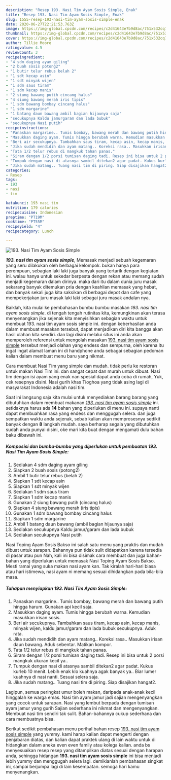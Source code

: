 ```yaml
---
description: "Resep 193. Nasi Tim Ayam Sosis Simple, Enak"
title: "Resep 193. Nasi Tim Ayam Sosis Simple, Enak"
slug: 1555-resep-193-nasi-tim-ayam-sosis-simple-enak
date: 2020-06-27T22:21:53.763Z
image: https://img-global.cpcdn.com/recipes/c2d41643e7b9d8ac/751x532cq70/193-nasi-tim-ayam-sosis-simple-foto-resep-utama.jpg
thumbnail: https://img-global.cpcdn.com/recipes/c2d41643e7b9d8ac/751x532cq70/193-nasi-tim-ayam-sosis-simple-foto-resep-utama.jpg
cover: https://img-global.cpcdn.com/recipes/c2d41643e7b9d8ac/751x532cq70/193-nasi-tim-ayam-sosis-simple-foto-resep-utama.jpg
author: Tillie Moore
ratingvalue: 4.5
reviewcount: 3
recipeingredient:
- "4 sdm daging ayam giling"
- "2 buah sosis potong2"
- "1 butir telur rebus belah 2"
- "1 sdt kecap asin"
- "1 sdt minyak wijen"
- "1 sdm saus tiram"
- "1 sdm kecap manis"
- "2 siung bawang putih cincang halus"
- "4 siung bawang merah iris tipis"
- "1 sdm bawang bombay cincang halus"
- "1 sdm margarine"
- "1 batang daun bawang ambil bagian hijaunya saja"
- "secukupnya Kaldu jamurgaram dan lada bubuk"
- "secukupnya Nasi putih"
recipeinstructions:
- "Panaskan margarine.. Tumis bombay, bawang merah dan bawang putih hingga harum. Gunakan api kecil saja."
- "Masukkan daging ayam. Tumis hingga berubah warna. Kemudian masukkan irisan sosis."
- "Beri air secukupnya. Tambahkan saus tiram, kecap asin, kecap manis, minyak wijen, kaldu jamur/garam dan lada bubuk secukupnya. Aduk rata."
- "Jika sudah mendidih dan ayam matang.. Koreksi rasa.. Masukkan irisan daun bawang. Aduk sebentar. Matikan kompor."
- "Tata 1/2 telur rebus di mangkuk tahan panas."
- "Siram dengan 1/2 porsi tumisan daging tadi. Resep ini bisa untuk 2 porsi mangkuk ukuran kecil ya.."
- "Tumpuk dengan nasi di atasnya sambil ditekan2 agar padat. Kukus kurleb 10 menit. Lebih enak klo kuahnya agak banyak ya.. Biar lumer kuahnya di nasi nanti. Sesuai selera saja."
- "Jika sudah matang.. Tuang nasi tim di piring. Siap disajikan hangat2."
categories:
- Resep
tags:
- 193
- nasi
- tim

katakunci: 193 nasi tim 
nutrition: 179 calories
recipecuisine: Indonesian
preptime: "PT19M"
cooktime: "PT55M"
recipeyield: "4"
recipecategory: Lunch

---
```



![193. Nasi Tim Ayam Sosis Simple](https://img-global.cpcdn.com/recipes/c2d41643e7b9d8ac/751x532cq70/193-nasi-tim-ayam-sosis-simple-foto-resep-utama.jpg)

<b><i>193. nasi tim ayam sosis simple</i></b>, Memasak menjadi sebuah kegemaran yang seru dilakukan oleh berbagai kelompok. bukan hanya para perempuan, sebagian laki laki juga banyak yang tertarik dengan kegiatan ini. walau hanya untuk sekedar berpesta dengan rekan atau memang sudah menjadi kegemaran dalam dirinya. maka dari itu dalam dunia juru masak sekarang banyak ditemukan pria dengan keahlian memasak yang hebat, dan banyak sekali juga kita saksikan di berbagai depot dan cafe yang mempekerjakan juru masak laki laki sebagai juru masak andalan nya.

Baiklah, kita mulai ke pembahasan bumbu bumbu masakan <i>193. nasi tim ayam sosis simple</i>. di tengah tengah rutinitas kita, kemungkinan akan terasa menyenangkan jika sejenak kita menyisihkan sebagian waktu untuk membuat 193. nasi tim ayam sosis simple ini. dengan keberhasilan anda dalam membuat masakan tersebut, dapat menjadikan diri kita bangga akan hasil olahan kita sendiri. dan lagi disini melalui situs ini anda akan memperoleh referensi untuk mengolah masakan <u>193. nasi tim ayam sosis simple</u> tersebut menjadi olahan yang endess dan sempurna, oleh karena itu ingat ingat alamat laman ini di handphone anda sebagai sebagian pedoman kalian dalam membuat menu baru yang nikmat.

Cara membuat Nasi Tim yang simple dan mudah. tidak perlu ke restoran untuk makan Nasi Tim ini. dan sangat cepat dan murah untuk dibuat. Nasi tim dengan isi ayam yang enak nan spesial dapat anda coba di rumah, Yuk, cek resepnya disini. Nasi gurih khas Tioghoa yang tidak asing lagi di masyarakat Indonesia adalah nasi tim.


Saat ini langsung saja kita mulai untuk menyediakan barang barang yang dibutuhkan dalam membuat makanan <u><i>193. nasi tim ayam sosis simple</i></u> ini. setidaknya harus ada <b>14</b> bahan yang diperlukan di menu ini. supaya nanti dapat membuahkan rasa yang endess dan menggugah selera. dan juga sempatkan waktu anda sejenak, sebab kalian akan memprosesnya sedikit banyak dengan <b>8</b> langkah mudah. saya berharap segala yang dibutuhkan sudah anda punyai disini, oke mari kita buat dengan mengamati dulu bahan baku dibawah ini.

<!--inarticleads1-->

##### Komposisi dan bumbu-bumbu yang diperlukan untuk pembuatan 193. Nasi Tim Ayam Sosis Simple:

1. Sediakan 4 sdm daging ayam giling
1. Siapkan 2 buah sosis (potong2)
1. Ambil 1 butir telur rebus (belah 2)
1. Siapkan 1 sdt kecap asin
1. Siapkan 1 sdt minyak wijen
1. Sediakan 1 sdm saus tiram
1. Siapkan 1 sdm kecap manis
1. Gunakan 2 siung bawang putih (cincang halus)
1. Siapkan 4 siung bawang merah (iris tipis)
1. Gunakan 1 sdm bawang bombay cincang halus
1. Siapkan 1 sdm margarine
1. Ambil 1 batang daun bawang (ambil bagian hijaunya saja)
1. Sediakan secukupnya Kaldu jamur/garam dan lada bubuk
1. Sediakan secukupnya Nasi putih


Nasi Toping Ayam Sosis Bakso ini salah satu menu yang praktis dan mudah dibuat untuk sarapan. Bahannya pun tidak sulit didapatkan karena tersedia di pasar atau pun Nah, kali ini bisa disimak cara membuat dan juga bahan-bahan yang diperlukan untuk memasak Nasi Toping Ayam Sosis Bakso. Mesti ramai yang suka makan nasi ayam kan. Tak kiralah hari-hari biasa atau hari istimewa, nasi ayam ni memang sesuai dihidangkan pada bila-bila masa. 

<!--inarticleads2-->

##### Tahapan menyiapkan 193. Nasi Tim Ayam Sosis Simple:

1. Panaskan margarine.. Tumis bombay, bawang merah dan bawang putih hingga harum. Gunakan api kecil saja.
1. Masukkan daging ayam. Tumis hingga berubah warna. Kemudian masukkan irisan sosis.
1. Beri air secukupnya. Tambahkan saus tiram, kecap asin, kecap manis, minyak wijen, kaldu jamur/garam dan lada bubuk secukupnya. Aduk rata.
1. Jika sudah mendidih dan ayam matang.. Koreksi rasa.. Masukkan irisan daun bawang. Aduk sebentar. Matikan kompor.
1. Tata 1/2 telur rebus di mangkuk tahan panas.
1. Siram dengan 1/2 porsi tumisan daging tadi. Resep ini bisa untuk 2 porsi mangkuk ukuran kecil ya..
1. Tumpuk dengan nasi di atasnya sambil ditekan2 agar padat. Kukus kurleb 10 menit. Lebih enak klo kuahnya agak banyak ya.. Biar lumer kuahnya di nasi nanti. Sesuai selera saja.
1. Jika sudah matang.. Tuang nasi tim di piring. Siap disajikan hangat2.


Lagipun, semua peringkat umur boleh makan, daripada anak-anak kecil hinggalah ke warga emas. Nasi tim ayam jamur jadi sajian mengenyangkan yang cocok untuk sarapan. Nasi yang lembut berpadu dengan tumisan ayam jamur yang gurih Sajian sederhana ini nikmat dan mengenyangkan. Membuat nasi tim sendiri tak sulit. Bahan-bahannya cukup sederhana dan cara membuatnya bisa. 

Berikut sedikit pembahasan menu perihal bahan resep <u>193. nasi tim ayam sosis simple</u> yang yummy. kami harap kalian dapat mengerti dengan penjabaran diatas, dan kalian dapat praktek ulang di lain waktu untuk di hidangkan dalam aneka even even family atau kolega kalian. anda bs menyesuaikan resep resep yang ditampilkan diatas sesuai dengan harapan anda, sehingga hidangan <b>193. nasi tim ayam sosis simple</b> ini bisa menjadi lebih yummy dan menggugah selera lagi. demikianlah pembahasan singkat ini, sampai berjumpa lagi di lain kesempatan. semoga hari kamu menyenangkan.
